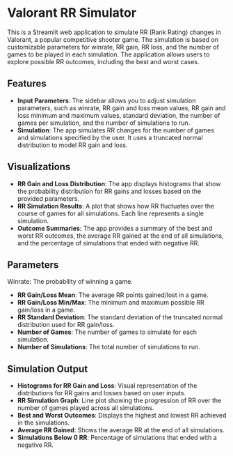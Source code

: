 # Valorant RR Simulator

This is a Streamlit web application to simulate RR (Rank Rating) changes in Valorant, a popular competitive shooter game. The simulation is based on customizable parameters for winrate, RR gain, RR loss, and the number of games to be played in each simulation. The application allows users to explore possible RR outcomes, including the best and worst cases.
## Features

- **Input Parameters**: The sidebar allows you to adjust simulation parameters, such as winrate, RR gain and loss mean values, RR gain and loss minimum and maximum values, standard deviation, the number of games per simulation, and the number of simulations to run.
- **Simulation**: The app simulates RR changes for the number of games and simulations specified by the user. It uses a truncated normal distribution to model RR gain and loss.
## Visualizations

- **RR Gain and Loss Distribution**: The app displays histograms that show the probability distribution for RR gains and losses based on the provided parameters.
- **RR Simulation Results**: A plot that shows how RR fluctuates over the course of games for all simulations. Each line represents a single simulation.
- **Outcome Summaries**: The app provides a summary of the best and worst RR outcomes, the average RR gained at the end of all simulations, and the percentage of simulations that ended with negative RR.
## Parameters

Winrate: The probability of winning a game.
- **RR Gain/Loss Mean**: The average RR points gained/lost in a game.
- **RR Gain/Loss Min/Max**: The minimum and maximum possible RR gain/loss in a game.
- **RR Standard Deviation**: The standard deviation of the truncated normal distribution used for RR gain/loss.
- **Number of Games**: The number of games to simulate for each simulation.
- **Number of Simulations**: The total number of simulations to run.
## Simulation Output

- **Histograms for RR Gain and Loss**: Visual representation of the distributions for RR gains and losses based on user inputs.
- **RR Simulation Graph**: Line plot showing the progression of RR over the number of games played across all simulations.
- **Best and Worst Outcomes**: Displays the highest and lowest RR achieved in the simulations.
- **Average RR Gained**: Shows the average RR at the end of all simulations.
- **Simulations Below 0 RR**: Percentage of simulations that ended with a negative RR.
